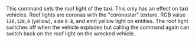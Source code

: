 This command sets the roof light of the taxi. This only has an effect on taxi vehicles. Roof lights are coronas with the "coronastar" texture, RGB value `128,128,0` (yellow), size `0.8`, and emit yellow light on entities. The roof light switches off when the vehicle explodes but calling the command again can switch back on the roof light on the wrecked vehicle.
